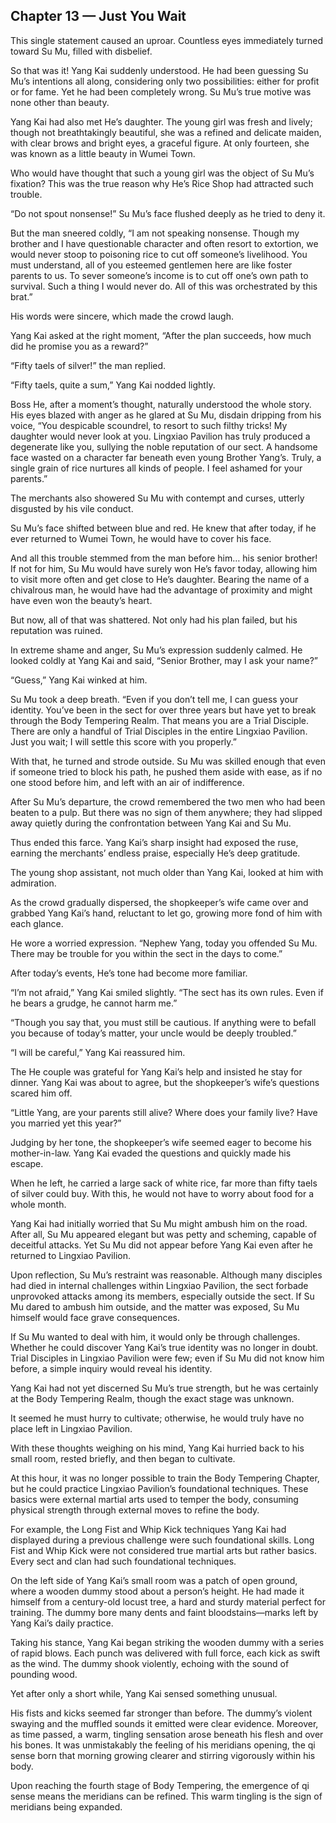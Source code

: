 ## Chapter 13 — Just You Wait

This single statement caused an uproar. Countless eyes immediately turned toward Su Mu, filled with disbelief.

So that was it! Yang Kai suddenly understood. He had been guessing Su Mu’s intentions all along, considering only two possibilities: either for profit or for fame. Yet he had been completely wrong. Su Mu’s true motive was none other than beauty.

Yang Kai had also met He’s daughter. The young girl was fresh and lively; though not breathtakingly beautiful, she was a refined and delicate maiden, with clear brows and bright eyes, a graceful figure. At only fourteen, she was known as a little beauty in Wumei Town.

Who would have thought that such a young girl was the object of Su Mu’s fixation? This was the true reason why He’s Rice Shop had attracted such trouble.

“Do not spout nonsense!” Su Mu’s face flushed deeply as he tried to deny it.

But the man sneered coldly, “I am not speaking nonsense. Though my brother and I have questionable character and often resort to extortion, we would never stoop to poisoning rice to cut off someone’s livelihood. You must understand, all of you esteemed gentlemen here are like foster parents to us. To sever someone’s income is to cut off one’s own path to survival. Such a thing I would never do. All of this was orchestrated by this brat.”

His words were sincere, which made the crowd laugh.

Yang Kai asked at the right moment, “After the plan succeeds, how much did he promise you as a reward?”

“Fifty taels of silver!” the man replied.

“Fifty taels, quite a sum,” Yang Kai nodded lightly.

Boss He, after a moment’s thought, naturally understood the whole story. His eyes blazed with anger as he glared at Su Mu, disdain dripping from his voice, “You despicable scoundrel, to resort to such filthy tricks! My daughter would never look at you. Lingxiao Pavilion has truly produced a degenerate like you, sullying the noble reputation of our sect. A handsome face wasted on a character far beneath even young Brother Yang’s. Truly, a single grain of rice nurtures all kinds of people. I feel ashamed for your parents.”

The merchants also showered Su Mu with contempt and curses, utterly disgusted by his vile conduct.

Su Mu’s face shifted between blue and red. He knew that after today, if he ever returned to Wumei Town, he would have to cover his face.

And all this trouble stemmed from the man before him… his senior brother! If not for him, Su Mu would have surely won He’s favor today, allowing him to visit more often and get close to He’s daughter. Bearing the name of a chivalrous man, he would have had the advantage of proximity and might have even won the beauty’s heart.

But now, all of that was shattered. Not only had his plan failed, but his reputation was ruined.

In extreme shame and anger, Su Mu’s expression suddenly calmed. He looked coldly at Yang Kai and said, “Senior Brother, may I ask your name?”

“Guess,” Yang Kai winked at him.

Su Mu took a deep breath. “Even if you don’t tell me, I can guess your identity. You’ve been in the sect for over three years but have yet to break through the Body Tempering Realm. That means you are a Trial Disciple. There are only a handful of Trial Disciples in the entire Lingxiao Pavilion. Just you wait; I will settle this score with you properly.”

With that, he turned and strode outside. Su Mu was skilled enough that even if someone tried to block his path, he pushed them aside with ease, as if no one stood before him, and left with an air of indifference.

After Su Mu’s departure, the crowd remembered the two men who had been beaten to a pulp. But there was no sign of them anywhere; they had slipped away quietly during the confrontation between Yang Kai and Su Mu.

Thus ended this farce. Yang Kai’s sharp insight had exposed the ruse, earning the merchants’ endless praise, especially He’s deep gratitude.

The young shop assistant, not much older than Yang Kai, looked at him with admiration.

As the crowd gradually dispersed, the shopkeeper’s wife came over and grabbed Yang Kai’s hand, reluctant to let go, growing more fond of him with each glance.

He wore a worried expression. “Nephew Yang, today you offended Su Mu. There may be trouble for you within the sect in the days to come.”

After today’s events, He’s tone had become more familiar.

“I’m not afraid,” Yang Kai smiled slightly. “The sect has its own rules. Even if he bears a grudge, he cannot harm me.”

“Though you say that, you must still be cautious. If anything were to befall you because of today’s matter, your uncle would be deeply troubled.”

“I will be careful,” Yang Kai reassured him.

The He couple was grateful for Yang Kai’s help and insisted he stay for dinner. Yang Kai was about to agree, but the shopkeeper’s wife’s questions scared him off.

“Little Yang, are your parents still alive? Where does your family live? Have you married yet this year?”

Judging by her tone, the shopkeeper’s wife seemed eager to become his mother-in-law. Yang Kai evaded the questions and quickly made his escape.

When he left, he carried a large sack of white rice, far more than fifty taels of silver could buy. With this, he would not have to worry about food for a whole month.

Yang Kai had initially worried that Su Mu might ambush him on the road. After all, Su Mu appeared elegant but was petty and scheming, capable of deceitful attacks. Yet Su Mu did not appear before Yang Kai even after he returned to Lingxiao Pavilion.

Upon reflection, Su Mu’s restraint was reasonable. Although many disciples had died in internal challenges within Lingxiao Pavilion, the sect forbade unprovoked attacks among its members, especially outside the sect. If Su Mu dared to ambush him outside, and the matter was exposed, Su Mu himself would face grave consequences.

If Su Mu wanted to deal with him, it would only be through challenges. Whether he could discover Yang Kai’s true identity was no longer in doubt. Trial Disciples in Lingxiao Pavilion were few; even if Su Mu did not know him before, a simple inquiry would reveal his identity.

Yang Kai had not yet discerned Su Mu’s true strength, but he was certainly at the Body Tempering Realm, though the exact stage was unknown.

It seemed he must hurry to cultivate; otherwise, he would truly have no place left in Lingxiao Pavilion.

With these thoughts weighing on his mind, Yang Kai hurried back to his small room, rested briefly, and then began to cultivate.

At this hour, it was no longer possible to train the Body Tempering Chapter, but he could practice Lingxiao Pavilion’s foundational techniques. These basics were external martial arts used to temper the body, consuming physical strength through external moves to refine the body.

For example, the Long Fist and Whip Kick techniques Yang Kai had displayed during a previous challenge were such foundational skills. Long Fist and Whip Kick were not considered true martial arts but rather basics. Every sect and clan had such foundational techniques.

On the left side of Yang Kai’s small room was a patch of open ground, where a wooden dummy stood about a person’s height. He had made it himself from a century-old locust tree, a hard and sturdy material perfect for training. The dummy bore many dents and faint bloodstains—marks left by Yang Kai’s daily practice.

Taking his stance, Yang Kai began striking the wooden dummy with a series of rapid blows. Each punch was delivered with full force, each kick as swift as the wind. The dummy shook violently, echoing with the sound of pounding wood.

Yet after only a short while, Yang Kai sensed something unusual.

His fists and kicks seemed far stronger than before. The dummy’s violent swaying and the muffled sounds it emitted were clear evidence. Moreover, as time passed, a warm, tingling sensation arose beneath his flesh and over his bones. It was unmistakably the feeling of his meridians opening, the qi sense born that morning growing clearer and stirring vigorously within his body.

Upon reaching the fourth stage of Body Tempering, the emergence of qi sense means the meridians can be refined. This warm tingling is the sign of meridians being expanded.